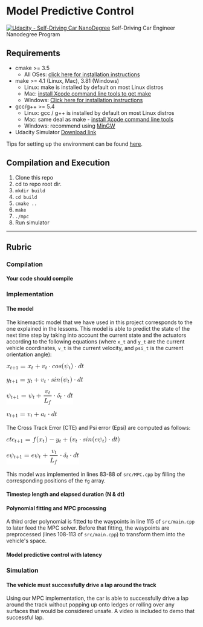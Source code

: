 # Model Predictive Control
[![Udacity - Self-Driving Car NanoDegree](https://s3.amazonaws.com/udacity-sdc/github/shield-carnd.svg)](http://www.udacity.com/drive)
Self-Driving Car Engineer Nanodegree Program

## Requirements

* cmake >= 3.5
  * All OSes: [click here for installation instructions](https://cmake.org/install/)
* make >= 4.1 (Linux, Mac), 3.81 (Windows)
  * Linux: make is installed by default on most Linux distros
  * Mac: [install Xcode command line tools to get make](https://developer.apple.com/xcode/features/)
  * Windows: [Click here for installation instructions](http://gnuwin32.sourceforge.net/packages/make.htm)
* gcc/g++ >= 5.4
  * Linux: gcc / g++ is installed by default on most Linux distros
  * Mac: same deal as make - [install Xcode command line tools](https://developer.apple.com/xcode/features/)
  * Windows: recommend using [MinGW](http://www.mingw.org/)
* Udacity Simulator [Download link](https://github.com/udacity/self-driving-car-sim/releases)


Tips for setting up the environment can be found [here](https://classroom.udacity.com/nanodegrees/nd013/parts/40f38239-66b6-46ec-ae68-03afd8a601c8/modules/0949fca6-b379-42af-a919-ee50aa304e6a/lessons/f758c44c-5e40-4e01-93b5-1a82aa4e044f/concepts/23d376c7-0195-4276-bdf0-e02f1f3c665d).

## Compilation and Execution

1. Clone this repo
2. cd to repo root dir.
3. `mkdir build`
4. `cd build`
5. `cmake ..`
6. `make`
7. `./mpc`
8. Run simulator

---

## Rubric

### Compilation

#### Your code should compile

### Implementation

#### The model

The kinemactic model that we have used in this project corresponds to the one explained in the lessons. This model is able to predict the state of the next time step by taking into account the current state and the actuators according to the following equations (where `x_t` and `y_t` are the current vehicle coordinates, `v_t` is the current velocity, and `psi_t` is the current orientation angle):

![math1](img/math1.gif)

![math2](img/math2.gif)

![math3](img/math3.gif)

![math4](img/math4.gif)

The Cross Track Error (CTE) and Psi error (Epsi) are computed as follows:

![math5](img/math5.gif)

![math6](img/math6.gif)

This model was implemented in lines 83-88 of `src/MPC.cpp` by filling the corresponding positions of the `fg` array.

#### Timestep length and elapsed duration (N & dt)

#### Polynomial fitting and MPC processing

A third order polynomial is fitted to the waypoints in line 115 of `src/main.cpp` to later feed the MPC solver. Before that fitting, the waypoints are preprocessed (lines 108-113 of `src/main.cpp`) to transform them into the vehicle's space.

#### Model predictive control with latency

### Simulation

#### The vehicle must successfully drive a lap around the track

Using our MPC implementation, the car is able to successfully drive a lap around the track without popping up onto ledges or rolling over any surfaces that would be considered unsafe. A video is included to demo that successful lap.
